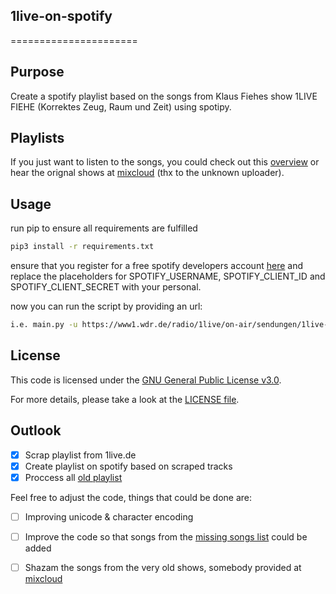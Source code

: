 ## 1live-on-spotify
======================
 
## Purpose
Create a spotify playlist based on the songs from Klaus Fiehes show 1LIVE FIEHE (Korrektes Zeug, Raum und Zeit) using spotipy.

## Playlists
If you just want to listen to the songs, you could check out this [overview](https://spty.shell42.de/) or hear the orignal shows at [mixcloud](https://www.mixcloud.com/EinsliveFiehe/) (thx to the unknown uploader).

## Usage
run pip to ensure all requirements are fulfilled
 
```bash
pip3 install -r requirements.txt
```
ensure that you register for a free spotify developers account [here](https://developer.spotify.com/)
and replace the placeholders for SPOTIFY_USERNAME, SPOTIFY_CLIENT_ID and SPOTIFY_CLIENT_SECRET with your personal.

now you can run the script by providing an url:
```bash
i.e. main.py -u https://www1.wdr.de/radio/1live/on-air/sendungen/1live-fiehe/index.html
```

## License
This code is licensed under the [GNU General Public License v3.0](https://choosealicense.com/licenses/gpl-3.0/). <p>
For more details, please take a look at the [LICENSE file](https://github.com/argv1/1live-on-spotify/blob/main/LICENSE).

## Outlook
- [x] Scrap playlist from 1live.de
- [x] Create playlist on spotify based on scraped tracks
- [x] Proccess all [old playlist](http://www.apage4u.de/music/playlist_fiehe.php)

Feel free to adjust the code, things that could be done are:
- [ ] Improving unicode & character encoding
- [ ] Improve the code so that songs from the [missing songs list](https://github.com/argv1/1live-on-spotify/blob/main/missing-tracks.txt) could be added
- [ ] Shazam the songs from the very old shows, somebody provided at [mixcloud](https://www.mixcloud.com/EinsliveFiehe/)


